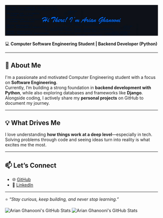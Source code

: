 <picture>
 <source media="(prefers-color-scheme: dark)" srcset="Image/Untitled-1.jpg">
 <source media="(prefers-color-scheme: light)" srcset="Image/Untitled-2.jpg">
 <img alt="Header" src="Image/Untitled-1.jpg">
</picture>

💻 **Computer Software Engineering Student | Backend Developer (Python)**  

---

## 🚀 About Me
I'm a passionate and motivated Computer Engineering student with a focus on **Software Engineering**.  
Currently, I’m building a strong foundation in **backend development with Python**, while also exploring databases and frameworks like **Django**. Alongside coding, I actively share my **personal projects** on GitHub to document my journey.  

---

## 💡 What Drives Me
I love understanding **how things work at a deep level**—especially in tech. Solving problems through code and seeing ideas turn into reality is what excites me the most.  

---

## 📫 Let’s Connect
- 🌐 [GitHub](https://github.com/ArianGhanooni)  
- 💼 [LinkedIn](https://www.linkedin.com/in/arnghn/)

---

⭐️ *“Stay curious, keep building, and never stop learning.”*  

<picture>
 <source media="(prefers-color-scheme: dark)" srcset="https://github-readme-stats.vercel.app/api?username=ArianGhanooni&hide=contribs&show_icons=true&theme=transparent">
 <source media="(prefers-color-scheme: light)" srcset="https://github-readme-stats.vercel.app/api?username=ArianGhanooni&hide=contribs&show_icons=true&theme=default">
 <img alt="Arian Ghanooni's GitHub Stats" src="https://github-readme-stats.vercel.app/api?username=ArianGhanooni&hide=contribs&show_icons=true&theme=transparent">
</picture>

<picture>
 <source media="(prefers-color-scheme: dark)" srcset="https://github-readme-stats.vercel.app/api/top-langs/?username=ArianGhanooni&layout=compact&theme=transparent">
 <source media="(prefers-color-scheme: light)" srcset="https://github-readme-stats.vercel.app/api/top-langs/?username=ArianGhanooni&layout=compact&theme=default">
 <img alt="Arian Ghanooni's GitHub Stats" src="https://github-readme-stats.vercel.app/api/top-langs/?username=ArianGhanooni&layout=compact&theme=transparent">
</picture>
